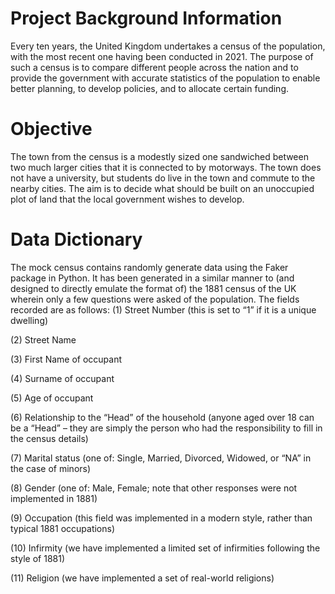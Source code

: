 # Project Background Information
Every ten years, the United Kingdom undertakes a census of the population, with the most recent one 
having been conducted in 2021. The purpose of such a census is to compare different people across the 
nation and to provide the government with accurate statistics of the population to enable better 
planning, to develop policies, and to allocate certain funding.

# Objective 
The town from the census is a modestly sized one sandwiched between two much larger cities that it is 
connected to by motorways. The town does not have a university, but students do live in the town and 
commute to the nearby cities. The aim is to decide what should be built on an unoccupied plot of land that the local government wishes to 
develop.

# Data Dictionary
The mock census  contains randomly generate data using the Faker package in 
Python. It has been generated in a similar manner to (and designed to directly emulate the format of) 
the 1881 census of the UK wherein only a few questions were asked of the population. The fields 
recorded are as follows: 
(1)  Street Number (this is set to “1” if it is a unique dwelling)

(2)  Street Name

(3)  First Name of occupant

(4)  Surname of occupant

(5)  Age of occupant

(6)  Relationship to the “Head” of the household (anyone aged over 18 can be a “Head” – they are 
simply the person who had the responsibility to fill in the census details)

(7)  Marital status (one of: Single, Married, Divorced, Widowed, or “NA” in the case of minors)

(8)  Gender (one of: Male, Female; note that other responses were not implemented in 1881)

(9)  Occupation (this field was implemented in a modern style, rather than typical 1881 
occupations)

(10) Infirmity (we have implemented a limited set of infirmities following the style of 1881)

(11) Religion (we have implemented a set of real-world religions)

